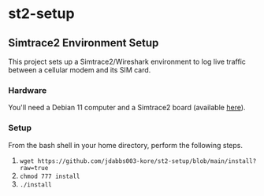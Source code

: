 # st2-setup
## Simtrace2 Environment Setup
This project sets up a Simtrace2/Wireshark environment to log live traffic between a cellular modem and its SIM card.

### Hardware
You'll need a Debian 11 computer and a Simtrace2 board (available [here](https://shop.sysmocom.de/SIMtrace2-Hardware-Kit/simtrace2-kit)).

### Setup
From the bash shell in your home directory, perform the following steps.
1. `wget https://github.com/jdabbs003-kore/st2-setup/blob/main/install?raw=true`
1. `chmod 777 install`
1. `./install`



